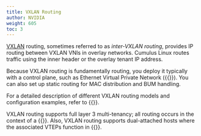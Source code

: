 ```yaml
---
title: VXLAN Routing
author: NVIDIA
weight: 605
toc: 3
---
```

[VXLAN](## "Virtual Extensible LAN") routing, sometimes referred to as *inter-VXLAN routing*, provides IP routing between VXLAN VNIs in overlay networks. Cumulus Linux routes traffic using the inner header or the overlay tenant IP address.

Because VXLAN routing is fundamentally routing, you deploy it typically with a control plane, such as Ethernet Virtual Private Network ({{<link url="Ethernet-Virtual-Private-Network-EVPN" text="EVPN">}}). You can also set up static routing for MAC distribution and BUM handling.

For a detailed description of different VXLAN routing models and configuration examples, refer to {{<link url="Ethernet-Virtual-Private-Network-EVPN" text="EVPN">}}.

VXLAN routing supports full layer 3 multi-tenancy; all routing occurs in the context of a {{<link url="Virtual-Routing-and-Forwarding-VRF" text="VRF">}}. Also, VXLAN routing supports dual-attached hosts where the associated VTEPs function in {{<link url="VXLAN-Active-active-Mode" text="active-active mode">}}.
